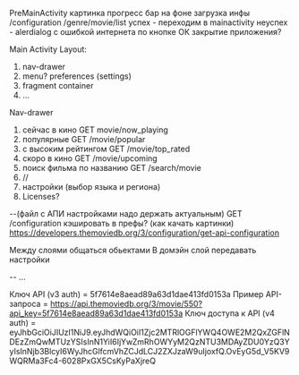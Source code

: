 PreMainActivity
картинка
прогресс бар
на фоне загрузка инфы
/configuration
/genre/movie/list
успех - переходим в mainactivity
неуспех - alerdialog с ошибкой интернета по кнопке ОК закрытие приложения?


Main Activity
Layout:
1) nav-drawer
2) menu? preferences (settings)
3) fragment container
4) ...

Nav-drawer
1) сейчас в кино GET movie/now_playing
2) популярные GET /movie/popular
3) с высоким рейтингом GET /movie/top_rated
4) скоро в кино GET /movie/upcoming
5) поиск фильма по названию GET /search/movie
6) //
7) настройки (выбор языка и региона)
8) Licenses?

--(файл с АПИ настройками надо держать актуальным)
GET /configuration
кэшировать в префы?
(как качать картинки)
https://developers.themoviedb.org/3/configuration/get-api-configuration

Между слоями общаться обьектами
В домэйн слой передавать настройки

-- ...

Ключ API (v3 auth)  = 5f7614e8aead89a63d1dae413fd0153a
Пример API-запроса = https://api.themoviedb.org/3/movie/550?api_key=5f7614e8aead89a63d1dae413fd0153a
Ключ доступа к API (v4 auth) = eyJhbGciOiJIUzI1NiJ9.eyJhdWQiOiI1Zjc2MTRlOGFlYWQ4OWE2M2QxZGFlNDEzZmQwMTUzYSIsInN1YiI6IjYwZmRhOWYyM2QzNTU3MDAyZDU0YzQ3YyIsInNjb3BlcyI6WyJhcGlfcmVhZCJdLCJ2ZXJzaW9uIjoxfQ.OvEyG5d_V5KV9WQRMa3Fc4-6028PxGX5CsKyPaXjreQ
